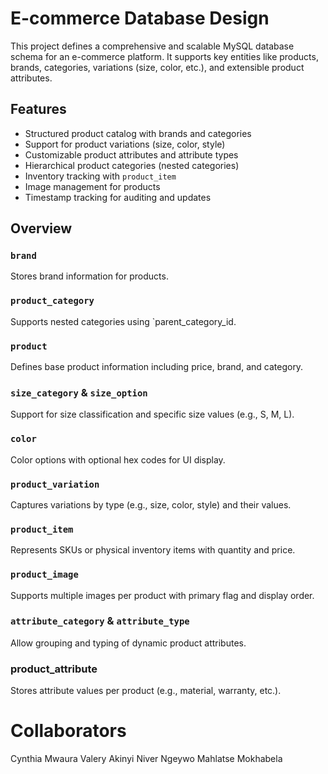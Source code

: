 # E-commerce Database Design

This project defines a comprehensive and scalable MySQL database schema for an e-commerce platform. It supports key entities like products, brands, categories, variations (size, color, etc.), and extensible product attributes.

## Features

- Structured product catalog with brands and categories
- Support for product variations (size, color, style)
- Customizable product attributes and attribute types
- Hierarchical product categories (nested categories)
- Inventory tracking with `product_item`
- Image management for products
- Timestamp tracking for auditing and updates

## Overview

### `brand`
Stores brand information for products.

### `product_category`
Supports nested categories using `parent_category_id.

### `product`
Defines base product information including price, brand, and category.

### `size_category` & `size_option`
Support for size classification and specific size values (e.g., S, M, L).

### `color`
Color options with optional hex codes for UI display.

### `product_variation`
Captures variations by type (e.g., size, color, style) and their values.

### `product_item`
Represents SKUs or physical inventory items with quantity and price.

### `product_image`
Supports multiple images per product with primary flag and display order.

### `attribute_category` & `attribute_type`
Allow grouping and typing of dynamic product attributes.

### product_attribute
Stores attribute values per product (e.g., material, warranty, etc.).

# Collaborators
Cynthia	Mwaura
Valery Akinyi
Niver	Ngeywo
Mahlatse Mokhabela
